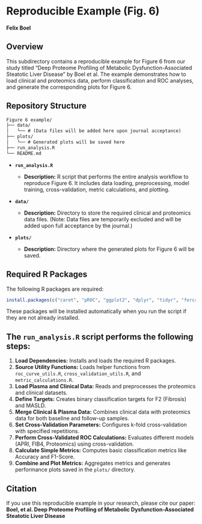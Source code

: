 # Reproducible Example (Fig. 6)

**Felix Boel**



## Overview

This subdirectory contains a reproducible example for Figure 6 from our study titled “Deep Proteome Profiling of Metabolic Dysfunction-Associated Steatotic Liver Disease” by Boel et al. The example demonstrates how to load clinical and proteomics data, perform classification and ROC analyses, and generate the corresponding plots for Figure 6.

## Repository Structure


   ```markdown
   Figure 6 example/
   ├── data/
   │   └── # (Data files will be added here upon journal acceptance)
   ├── plots/
   │   └── # Generated plots will be saved here
   ├── run_analysis.R
   └── README.md
   ```

- **`run_analysis.R`**
  - **Description:** R script that performs the entire analysis workflow to reproduce Figure 6. It includes data loading, preprocessing, model training, cross-validation, metric calculations, and plotting.

- **`data/`**
  - **Description:** Directory to store the required clinical and proteomics data files. (Note: Data files are temporarily excluded and will be added upon full acceptance by the journal.)

- **`plots/`**
  - **Description:** Directory where the generated plots for Figure 6 will be saved.

## Required R Packages

The following R packages are required:

```r
install.packages(c("caret", "pROC", "ggplot2", "dplyr", "tidyr", "forcats", "reshape2", "tibble"))
```
These packages will be installed automatically when you run the script if they are not already installed.

## The `run_analysis.R` script performs the following steps:

1. **Load Dependencies:** Installs and loads the required R packages.
2. **Source Utility Functions:** Loads helper functions from `roc_curve_utils.R`, `cross_validation_utils.R`, and `metric_calculations.R`.
3. **Load Plasma and Clinical Data:** Reads and preprocesses the proteomics and clinical datasets.
4. **Define Targets:** Creates binary classification targets for F2 (Fibrosis) and MASLD.
5. **Merge Clinical & Plasma Data:** Combines clinical data with proteomics data for both baseline and follow-up samples.
6. **Set Cross-Validation Parameters:** Configures k-fold cross-validation with specified repetitions.
7. **Perform Cross-Validated ROC Calculations:** Evaluates different models (APRI, FIB4, Proteomics) using cross-validation.
8. **Calculate Simple Metrics:** Computes basic classification metrics like Accuracy and F1-Score.
9. **Combine and Plot Metrics:** Aggregates metrics and generates performance plots saved in the `plots/` directory.

## Citation

If you use this reproducible example in your research, please cite our paper:
**Boel, et al. Deep Proteome Profiling of Metabolic Dysfunction-Associated Steatotic Liver Disease**
